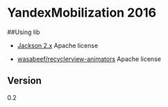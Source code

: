 # YandexMobilization 2016

##Using lib

 - [Jackson 2.x](http://wiki.fasterxml.com/JacksonLicensing)
Apache license 

 - [wasabeef/recyclerview-animators](https://github.com/wasabeef/recyclerview-animators) 
Apache license 

## Version 

0.2






